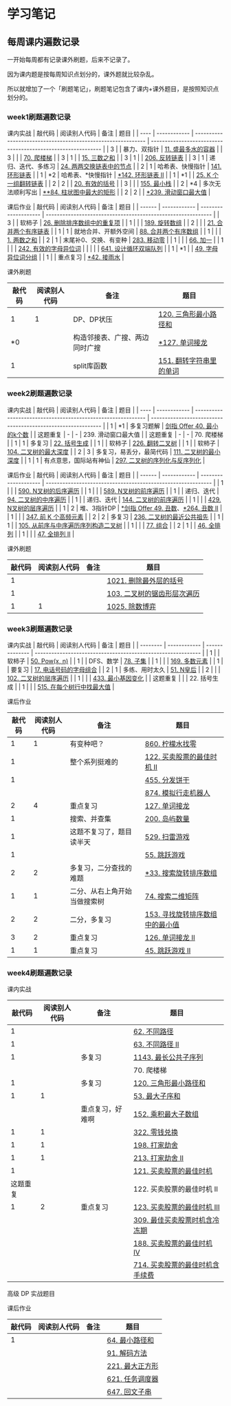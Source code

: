 # 学习笔记

## 每周课内遍数记录

一开始每周都有记录课外刷题，后来不记录了。

因为课内题是按每周知识点划分的，课外题就比较杂乱。

所以就增加了一个「刷题笔记」，刷题笔记包含了课内+课外题目，是按照知识点划分的。

### week1刷题遍数记录
课内实战
| 敲代码 | 阅读别人代码 | 备注       | 题目                                                         |
| ---- | ------------ | ------------------------------------------------------------ | ------------------------------------------------------------ |
| 3 |     | 暴力、双指针  | [11. 盛最多水的容器](https://leetcode-cn.com/problems/container-with-most-water/) |
| 3 |     |               | [70. 爬楼梯](https://leetcode-cn.com/problems/climbing-stairs/) |
| 3 | 1   |               | [15. 三数之和](https://leetcode-cn.com/problems/3sum/)       |
| 3 | 1   |                  | [206. 反转链表](https://leetcode-cn.com/problems/reverse-linked-list/) |
| 3 | 1   | 递归、迭代、多练习   | [24. 两两交换链表中的节点](https://leetcode-cn.com/problems/swap-nodes-in-pairs/) |
| 2 | 1   | 哈希表、快慢指针 | [141. 环形链表](https://leetcode-cn.com/problems/linked-list-cycle/) |
| 1 | \*2 | 哈希表、\*快慢指针 | [\*142. 环形链表 II](https://leetcode-cn.com/problems/linked-list-cycle-ii/) |
| 1 | \*1 |                  | [25. K 个一组翻转链表](https://leetcode-cn.com/problems/reverse-nodes-in-k-group/) |
| 2 | 2   |      | [20. 有效的括号](https://leetcode-cn.com/problems/valid-parentheses/) |
| 3 |     |      | [155. 最小栈](https://leetcode-cn.com/problems/min-stack/)   |
| 2 | \*4 | 多次无法顺利写出 | [\**84. 柱状图中最大的矩形](https://leetcode-cn.com/problems/largest-rectangle-in-histogram/) |
| 2 | 2   |      | [\*239. 滑动窗口最大值](https://leetcode-cn.com/problems/sliding-window-maximum/) |

课后作业
| 敲代码 | 阅读别人代码 | 备注               | 题目                                                         |
| ------ | ------------ | -------------------- | ------------------------------------------------------------ |
| 3 |              | 软柿子 | [26. 删除排序数组中的重复项](https://leetcode-cn.com/problems/remove-duplicates-from-sorted-array/) |
| 1 |              |                      | [189. 旋转数组](https://leetcode-cn.com/problems/rotate-array/) |
| 2 |              |                      | [21. 合并两个有序链表](https://leetcode-cn.com/problems/merge-two-sorted-lists/) |
| 1 | 1            | 就地合并、开额外空间 | [88. 合并两个有序数组](https://leetcode-cn.com/problems/merge-sorted-array/) |
| 1 |              |               | [1. 两数之和](https://leetcode-cn.com/problems/two-sum/)     |
| 2 | 1            | 末尾补0、交换、有变种 | [283. 移动零](https://leetcode-cn.com/problems/move-zeroes/) |
| 1 |              |  | [66. 加一](https://leetcode-cn.com/problems/plus-one/) |
| 1 |              |  | [242. 有效的字母异位词](https://leetcode-cn.com/problems/valid-anagram/) |
|   |              | | [641. 设计循环双端队列](https://leetcode-cn.com/problems/design-circular-deque/) |
| 1 | \*1 | | [49. 字母异位词分组](https://leetcode-cn.com/problems/group-anagrams/) |
| 1 |  | 重点复习 | [\*42. 接雨水](https://leetcode-cn.com/problems/trapping-rain-water/) |

课外刷题

| 敲代码 | 阅读别人代码 | 备注                           | 题目                                                         |
| ------ | ------------ | ------------------------------ | ------------------------------------------------------------ |
| 1      | 1            | DP、DP状压                     | [120. 三角形最小路径和](https://leetcode-cn.com/problems/triangle/) |
| \*0    |              | 构造邻接表、广搜、两边同时广搜 | [\*127. 单词接龙](https://leetcode-cn.com/problems/word-ladder/) |
| 1      |              | split库函数                    | [151. 翻转字符串里的单词](https://leetcode-cn.com/problems/reverse-words-in-a-string/) |

### week2刷题遍数记录
课内实战
| 敲代码 | 阅读别人代码 | 备注    | 题目                                                         |
| ---- | ------------ | ------------------------------------------------------------ | ------------------------------------------------------------ |
| 1 | \*1 | 多复习题解 | [剑指 Offer 40. 最小的k个数](https://leetcode-cn.com/problems/zui-xiao-de-kge-shu-lcof/) |
| 这题重复 | - | - | 239. 滑动窗口最大值 |
| 这题重复 | - | - | 70. 爬楼梯 |
| 1 | 1 | 多复习 | [22. 括号生成](https://leetcode-cn.com/problems/generate-parentheses/) |
| 1 |  | 软柿子 | [226. 翻转二叉树](https://leetcode-cn.com/problems/invert-binary-tree/) |
| 1 |  | 软柿子 | [104. 二叉树的最大深度](https://leetcode-cn.com/problems/maximum-depth-of-binary-tree/) |
| 2 | 3 | 多复习，易丢分，最简代码 | [111. 二叉树的最小深度](https://leetcode-cn.com/problems/minimum-depth-of-binary-tree/) |
| 1 | 1 | 有点意思，国际站有神仙 | [297. 二叉树的序列化与反序列化](https://leetcode-cn.com/problems/serialize-and-deserialize-binary-tree/) |

课后作业
| 敲代码 | 阅读别人代码 | 备注               | 题目                                                         |
| ------ | ------------ | -------------------- | ------------------------------------------------------------ |
| 1 |    |      | [590. N叉树的后序遍历](https://leetcode-cn.com/problems/n-ary-tree-postorder-traversal/) |
| 1 | | | [589. N叉树的前序遍历](https://leetcode-cn.com/problems/n-ary-tree-preorder-traversal/) |
| 1 | | 递归、迭代 | [94. 二叉树的中序遍历](https://leetcode-cn.com/problems/binary-tree-inorder-traversal/) |
| 1 | | 递归、迭代 | [144. 二叉树的前序遍历](https://leetcode-cn.com/problems/binary-tree-preorder-traversal/) |
| 1 | |  | [429. N叉树的层序遍历](https://leetcode-cn.com/problems/n-ary-tree-level-order-traversal/) |
| 1 | 2 | 堆、3指针DP | [\*剑指 Offer 49. 丑数](https://leetcode-cn.com/problems/chou-shu-lcof/)、[\*264. 丑数 II](https://leetcode-cn.com/problems/ugly-number-ii/) |
| 1 | | | [347. 前 K 个高频元素](https://leetcode-cn.com/problems/top-k-frequent-elements/) |
| 2 | 2 | 多复习 | [236. 二叉树的最近公共祖先](https://leetcode-cn.com/problems/lowest-common-ancestor-of-a-binary-tree/) |
| 1 | 1 | | [105. 从前序与中序遍历序列构造二叉树](https://leetcode-cn.com/problems/construct-binary-tree-from-preorder-and-inorder-traversal/) |
| 1 | | | [77. 组合](https://leetcode-cn.com/problems/combinations/) |
| 2 | 1 | | [46. 全排列](https://leetcode-cn.com/problems/permutations/) |
| 1 | | | [47. 全排列 II](https://leetcode-cn.com/problems/permutations-ii/) |

课外刷题

| 敲代码 | 阅读别人代码 | 备注                     | 题目                                                         |
| ------ | ------------ | -------------------------- | ------------------------------------------------------------ |
| 1 |    |      | [1021. 删除最外层的括号](https://leetcode-cn.com/problems/remove-outermost-parentheses/) |
| 1 | | | [103. 二叉树的锯齿形层次遍历](https://leetcode-cn.com/problems/binary-tree-zigzag-level-order-traversal/) |
| 1 | 1 | | [1025. 除数博弈](https://leetcode-cn.com/problems/divisor-game/) |

### week3刷题遍数记录

课内实战
| 敲代码   | 阅读别人代码 | 备注           | 题目                                                         |
| -------- | ------------ | -------------- | ------------------------------------------------------------ |
| 1        |              | 软柿子         | [50. Pow(x, n)](https://leetcode-cn.com/problems/powx-n/)    |
| 1        |              | DFS、数学      | [78. 子集](https://leetcode-cn.com/problems/subsets/)        |
| 1        |              |                | [169. 多数元素](https://leetcode-cn.com/problems/majority-element/) |
| 1        |              | 要复习         | [17. 电话号码的字母组合](https://leetcode-cn.com/problems/letter-combinations-of-a-phone-number/) |
| 2        | 1            | 多练、用时太久 | [51. N皇后](https://leetcode-cn.com/problems/n-queens/)      |
| 2        |              |                | [102. 二叉树的层序遍历](https://leetcode-cn.com/problems/binary-tree-level-order-traversal/) |
| 1        |              |                | [433. 最小基因变化](https://leetcode-cn.com/problems/minimum-genetic-mutation/) |
| 这题重复 |              |                | 22. 括号生成                                                 |
| 1        |              |                | [515. 在每个树行中找最大值](https://leetcode-cn.com/problems/find-largest-value-in-each-tree-row/) |

课后作业

| 敲代码 | 阅读别人代码 | 备注                         | 题目                                                         |
| ------ | ------------ | ---------------------------- | ------------------------------------------------------------ |
| 1      | 1            | 有变种吧？                   | [860. 柠檬水找零](https://leetcode-cn.com/problems/lemonade-change/) |
| 1      |              | 整个系列挺难的               | [122. 买卖股票的最佳时机 II](https://leetcode-cn.com/problems/best-time-to-buy-and-sell-stock-ii/) |
| 1      |              |                              | [455. 分发饼干](https://leetcode-cn.com/problems/assign-cookies/) |
|        |              |                              | [874. 模拟行走机器人](https://leetcode-cn.com/problems/walking-robot-simulation/) |
| 2      | 4            | 重点复习                     | [127. 单词接龙](https://leetcode-cn.com/problems/word-ladder/) |
| 1      |              | 搜索、并查集                 | [200. 岛屿数量](https://leetcode-cn.com/problems/number-of-islands/) |
| 1      |              | 这题不复习了，题目读半天     | [529. 扫雷游戏](https://leetcode-cn.com/problems/minesweeper/) |
| 1      |              |                              | [55. 跳跃游戏](https://leetcode-cn.com/problems/jump-game/)  |
| 2      | 2            | 多复习，二分查找的难题       | [\*33. 搜索旋转排序数组](https://leetcode-cn.com/problems/search-in-rotated-sorted-array/) |
| 1      | 1            | 二分、从右上角开始当做搜索树 | [74. 搜索二维矩阵](https://leetcode-cn.com/problems/search-a-2d-matrix/) |
| 2      | 2            | 二分，多复习                 | [153. 寻找旋转排序数组中的最小值](https://leetcode-cn.com/problems/find-minimum-in-rotated-sorted-array/) |
| 3      | 2            | 重点复习                     | [126. 单词接龙 II](https://leetcode-cn.com/problems/word-ladder-ii/) |
| 1      | 1            | 重点复习                     | [45. 跳跃游戏 II](https://leetcode-cn.com/problems/jump-game-ii/) |

### week4刷题遍数记录

课内实战

| 敲代码   | 阅读别人代码 | 备注             | 题目                                                         |
| -------- | ------------ | ---------------- | ------------------------------------------------------------ |
| 1        |              |                  | [62. 不同路径](https://leetcode-cn.com/problems/unique-paths/) |
| 1        |              |                  | [63. 不同路径 II](https://leetcode-cn.com/problems/unique-paths-ii/) |
| 1        |              | 多复习           | [1143. 最长公共子序列](https://leetcode-cn.com/problems/longest-common-subsequence/) |
|          |              |                  | 70. 爬楼梯                                                   |
| 1        |              | 多复习           | [120. 三角形最小路径和](https://leetcode-cn.com/problems/triangle/) |
| 1        | 1            |                  | [53. 最大子序和](https://leetcode-cn.com/problems/maximum-subarray/) |
|          |              | 重点复习，好难啊 | [152. 乘积最大子数组](https://leetcode-cn.com/problems/maximum-product-subarray/) |
| 1        | 1            |                  | [322. 零钱兑换](https://leetcode-cn.com/problems/coin-change/) |
| 1        | 1            |                  | [198. 打家劫舍](https://leetcode-cn.com/problems/house-robber/) |
| 1        | 1            |                  | [213. 打家劫舍 II](https://leetcode-cn.com/problems/house-robber-ii/) |
| 1        |              |                  | [121. 买卖股票的最佳时机](https://leetcode-cn.com/problems/best-time-to-buy-and-sell-stock/) |
| 这题重复 |              |                  | 122. 买卖股票的最佳时机 II                                   |
| 1        | 2            | 重点复习         | [123. 买卖股票的最佳时机 III](https://leetcode-cn.com/problems/best-time-to-buy-and-sell-stock-iii/) |
|          |              |                  | [309. 最佳买卖股票时机含冷冻期](https://leetcode-cn.com/problems/best-time-to-buy-and-sell-stock-with-cooldown/) |
|          |              |                  | [188. 买卖股票的最佳时机 IV](https://leetcode-cn.com/problems/best-time-to-buy-and-sell-stock-iv/) |
|          |              |                  | [714. 买卖股票的最佳时机含手续费](https://leetcode-cn.com/problems/best-time-to-buy-and-sell-stock-with-transaction-fee/) |

高级 DP 实战题目

课后作业

| 敲代码 | 阅读别人代码 | 备注 | 题目                                                         |
| ------ | ------------ | ---- | ------------------------------------------------------------ |
| 1      |              |      | [64. 最小路径和](https://leetcode-cn.com/problems/minimum-path-sum/) |
|        |              |      | [91. 解码方法](https://leetcode-cn.com/problems/decode-ways/) |
|        |              |      | [221. 最大正方形](https://leetcode-cn.com/problems/maximal-square/) |
|        |              |      | [621. 任务调度器](https://leetcode-cn.com/problems/task-scheduler/) |
|        |              |      | [647. 回文子串](https://leetcode-cn.com/problems/palindromic-substrings/) |
